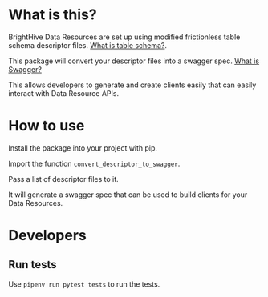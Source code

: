 # What is this?
BrightHive Data Resources are set up using modified frictionless table schema descriptor files. [What is table schema?](https://frictionlessdata.io/specs/table-schema/).

This package will convert your descriptor files into a swagger spec. [What is Swagger?](https://swagger.io/docs/specification/about/)

This allows developers to generate and create clients easily that can easily interact with Data Resource APIs.

# How to use
Install the package into your project with pip.

Import the function `convert_descriptor_to_swagger`.

Pass a list of descriptor files to it.

It will generate a swagger spec that can be used to build clients for your Data Resources.

# Developers
## Run tests
Use `pipenv run pytest tests` to run the tests.
